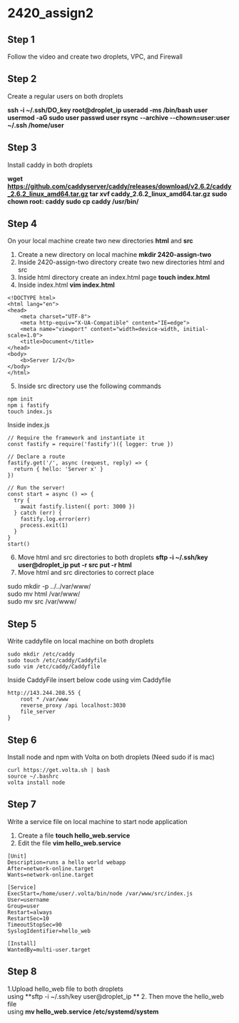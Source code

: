 # 2420_assign2

## Step 1 
Follow the video and create two droplets, VPC, and Firewall

## Step 2
Create a regular users on both droplets

**ssh -i ~/.ssh/DO_key root@droplet_ip
useradd -ms /bin/bash user
usermod -aG sudo user
passwd user
rsync --archive --chown=user:user ~/.ssh /home/user**

## Step 3
Install caddy in both droplets

**wget https://github.com/caddyserver/caddy/releases/download/v2.6.2/caddy_2.6.2_linux_amd64.tar.gz
tar xvf caddy_2.6.2_linux_amd64.tar.gz
sudo chown root: caddy
sudo cp caddy /usr/bin/**

## Step 4 
On your local machine create two new directories **html** and **src**
1. Create a new directory on local machine **mkdir 2420-assign-two**
2. Inside 2420-assign-two directory create two new directories html and src
3. Inside html directory create an index.html page **touch index.html**
4. Inside index.html **vim index.html**
```
<!DOCTYPE html>
<html lang="en">
<head>
    <meta charset="UTF-8">
    <meta http-equiv="X-UA-Compatible" content="IE=edge">
    <meta name="viewport" content="width=device-width, initial-scale=1.0">
    <title>Document</title>
</head>
<body>
    <b>Server 1/2</b>
</body>
</html>
```
5. Inside src directory use the following commands
```
npm init
npm i fastify
touch index.js
```
Inside index.js
```
// Require the framework and instantiate it
const fastify = require('fastify')({ logger: true })

// Declare a route
fastify.get('/', async (request, reply) => {
  return { hello: 'Server x' }
})

// Run the server!
const start = async () => {
  try {
    await fastify.listen({ port: 3000 })
  } catch (err) {
    fastify.log.error(err)
    process.exit(1)
  }
}
start()
```

6. Move html and src directories to both droplets 
**sftp -i ~/.ssh/key user@droplet_ip
put -r src
put -r html**
7. Move html and src directories to correct place

sudo mkdir -p ../../var/www/\
sudo mv html /var/www/\
sudo mv src /var/www/


## Step 5
Write caddyfile on local machine on both droplets
```
sudo mkdir /etc/caddy
sudo touch /etc/caddy/Caddyfile
sudo vim /etc/caddy/Caddyfile
```
Inside CaddyFile insert below code using vim Caddyfile
```
http://143.244.208.55 {
    root * /var/www
    reverse_proxy /api localhost:3030
    file_server
}
```


## Step 6
Install node and npm with Volta on both droplets (Need sudo if is mac)
```
curl https://get.volta.sh | bash
source ~/.bashrc
volta install node
```

## Step 7
Write a service file on local machine to start node application
1. Create a file **touch hello_web.service**
2. Edit the file **vim hello_web.service**
```
[Unit]
Description=runs a hello world webapp
After=network-online.target
Wants=network-online.target

[Service]
ExecStart=/home/user/.volta/bin/node /var/www/src/index.js
User=username
Group=user
Restart=always
RestartSec=10
TimeoutStopSec=90
SyslogIdentifier=hello_web

[Install]
WantedBy=multi-user.target
```

## Step 8
1.Upload hello_web file to both droplets \
using **sftp -i ~/.ssh/key user@droplet_ip **
2. Then move the hello_web file \
using **mv hello_web.service /etc/systemd/system**

